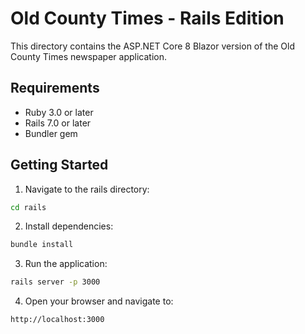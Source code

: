 # Old County Times - Rails Edition

This directory contains the ASP.NET Core 8 Blazor version of the Old County Times newspaper application.

## Requirements

- Ruby 3.0 or later
- Rails 7.0 or later
- Bundler gem

## Getting Started

1. Navigate to the rails directory:
```bash
cd rails
```

2. Install dependencies:
```bash
bundle install
```

3. Run the application:
```bash
rails server -p 3000
```

4. Open your browser and navigate to:
```
http://localhost:3000
```
